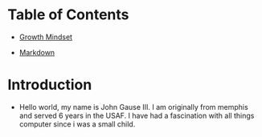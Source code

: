 # Table of Contents

* [Growth Mindset](Growth_Mindset.md)

* [Markdown](Markdown.md)

# Introduction

* Hello world, my name is John Gause III. I am originally from memphis and served 6 years in the USAF. I have had a fascination with all things computer since i was a small child.
